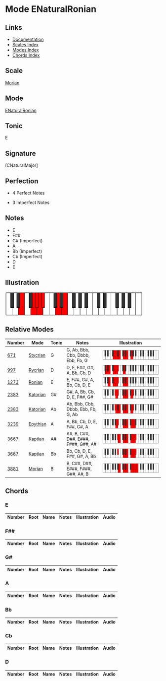 # Mode ENaturalRonian

## Links

- [Documentation](index.md)
- [Scales Index](Scales.md)
- [Modes Index](Modes.md)
- [Chords Index](Chords.md)

## Scale

[Morian](ScaleMorian.md)

## Mode

[ENaturalRonian](ModeENaturalRonian.md)

## Tonic

E

## Signature

[CNaturalMajor]

## Perfection

 - 4 Perfect Notes

 - 3 Imperfect Notes

## Notes

- E
- F##
- G# (Imperfect)
- A
- Bb (Imperfect)
- Cb (Imperfect)
- D
- E

## Illustration

![ENaturalRonian](ModeENaturalRonian.png)

## Relative Modes

| Number | Mode | Tonic | Notes | Illustration |
|--------|------|-------|-------|--------------|
| [671](https://ianring.com/musictheory/scales/671) | [Stycrian](ModeStycrian.md) | G | G, Ab, Bbb, Cbb, Dbbb, Ebb, Fb, G | ![GNaturalStycrian](ModeGNaturalStycrian.png) |
| [997](https://ianring.com/musictheory/scales/997) | [Rycrian](ModeRycrian.md) | D | D, E, F##, G#, A, Bb, Cb, D | ![DNaturalRycrian](ModeDNaturalRycrian.png) |
| [1273](https://ianring.com/musictheory/scales/1273) | [Ronian](ModeRonian.md) | E | E, F##, G#, A, Bb, Cb, D, E | ![ENaturalRonian](ModeENaturalRonian.png) |
| [2383](https://ianring.com/musictheory/scales/2383) | [Katorian](ModeKatorian.md) | G# | G#, A, Bb, Cb, D, E, F##, G# | ![GSharpKatorian](ModeGSharpKatorian.png) |
| [2383](https://ianring.com/musictheory/scales/2383) | [Katorian](ModeKatorian.md) | Ab | Ab, Bbb, Cbb, Dbbb, Ebb, Fb, G, Ab | ![AFlatKatorian](ModeAFlatKatorian.png) |
| [3239](https://ianring.com/musictheory/scales/3239) | [Epythian](ModeEpythian.md) | A | A, Bb, Cb, D, E, F##, G#, A | ![ANaturalEpythian](ModeANaturalEpythian.png) |
| [3667](https://ianring.com/musictheory/scales/3667) | [Kaptian](ModeKaptian.md) | A# | A#, B, C##, D##, E###, F###, G##, A# | ![ASharpKaptian](ModeASharpKaptian.png) |
| [3667](https://ianring.com/musictheory/scales/3667) | [Kaptian](ModeKaptian.md) | Bb | Bb, Cb, D, E, F##, G#, A, Bb | ![BFlatKaptian](ModeBFlatKaptian.png) |
| [3881](https://ianring.com/musictheory/scales/3881) | [Morian](ModeMorian.md) | B | B, C##, D##, E###, F###, G##, A#, B | ![BNaturalMorian](ModeBNaturalMorian.png) |

## Chords

### E

| Number | Root | Name | Notes | Illustration | Audio |
|--------|------|------|-------|--------------|-------|

### F##

| Number | Root | Name | Notes | Illustration | Audio |
|--------|------|------|-------|--------------|-------|

### G#

| Number | Root | Name | Notes | Illustration | Audio |
|--------|------|------|-------|--------------|-------|

### A

| Number | Root | Name | Notes | Illustration | Audio |
|--------|------|------|-------|--------------|-------|

### Bb

| Number | Root | Name | Notes | Illustration | Audio |
|--------|------|------|-------|--------------|-------|

### Cb

| Number | Root | Name | Notes | Illustration | Audio |
|--------|------|------|-------|--------------|-------|

### D

| Number | Root | Name | Notes | Illustration | Audio |
|--------|------|------|-------|--------------|-------|

